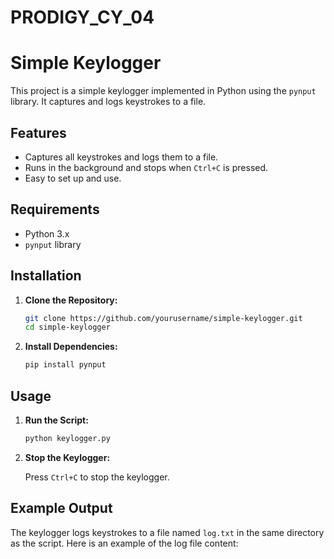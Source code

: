 # PRODIGY_CY_04
# Simple Keylogger

This project is a simple keylogger implemented in Python using the `pynput` library. It captures and logs keystrokes to a file.

## Features

- Captures all keystrokes and logs them to a file.
- Runs in the background and stops when `Ctrl+C` is pressed.
- Easy to set up and use.

## Requirements

- Python 3.x
- `pynput` library

## Installation

1. **Clone the Repository:**

    ```sh
    git clone https://github.com/yourusername/simple-keylogger.git
    cd simple-keylogger
    ```

2. **Install Dependencies:**

    ```sh
    pip install pynput
    ```

## Usage

1. **Run the Script:**

    ```sh
    python keylogger.py
    ```

2. **Stop the Keylogger:**

    Press `Ctrl+C` to stop the keylogger.

## Example Output

The keylogger logs keystrokes to a file named `log.txt` in the same directory as the script. Here is an example of the log file content:

